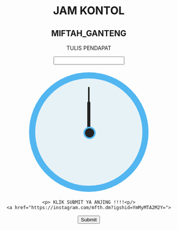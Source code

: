 <!DOCTYPE html>
<html>
<head>
	<title>Jam Analog </title>
	<script src="ttttttt"></script>
</head>
<body>
	<style type="text/css">
	body {

background-image : url("zero two.jpg");


}

	h1,h2,p,a{
		font-family: sans-serif;
		font-weight: normal;
	}

	.jam_analog_malasngoding {
		background: #e7f2f7;
		position: relative;
		width: 240px;
		height: 240px;
		border: 16px solid #52b6f0;
		border-radius: 50%;
		padding: 20px;
		margin:20px auto;
	}

	.xxx {
		height: 100%;
		width: 100%;
		position: relative;
	}

	.jarum {
		position: absolute;
		width: 50%;
		background: #232323;
		top: 50%;
		transform: rotate(90deg);
		transform-origin: 100%;
		transition: all 0.05s cubic-bezier(0.1, 2.7, 0.58, 1);
	}

	.lingkaran_tengah {
		width: 24px;
		height: 24px;
		background: #232323;
		border: 4px solid #52b6f0;
		position: absolute;
		top: 50%;
		left: 50%;
		margin-left: -14px;
		margin-top: -14px;
		border-radius: 50%;
	}

	.jarum_detik {
		height: 2px;
		border-radius: 1px;
		background: #F0C952;
	}

	.jarum_menit {
		height: 4px;
		border-radius: 4px;
	}

	.jarum_jam {
		height: 8px;
		border-radius: 4px;
		width: 35%;
		left: 15%;
	}
</style>


<center>
	<h1>JAM KONTOL</h1>
	<h2>MIFTAH_GANTENG</h2>
	<label>TULIS PENDAPAT<P><input type="text" name="field1" /></label>
</center>

<div class="jam_analog_malasngoding">
	<div class="xxx">
		<div class="jarum jarum_detik"></div>
		<div class="jarum jarum_menit"></div>
		<div class="jarum jarum_jam"></div>
		<div class="lingkaran_tengah"></div>
	</div>
</div>

<center>
	<div class="button-section"><p>
	
	<p> KLIK SUBMIT YA ANJING !!!!<p/>
	<a href="https://instagram.com/mfth.dm?igshid=YmMyMTA2M2Y=">
<input type="submit" name="Sign Up" />
</center>




<script type="text/javascript">
	const secondHand = document.querySelector('.jarum_detik');
	const minuteHand = document.querySelector('.jarum_menit');
	const jarum_jam = document.querySelector('.jarum_jam');

	function setDate(){
		const now = new Date();

		const seconds = now.getSeconds();
		const secondsDegrees = ((seconds / 60) * 360) + 90;
		secondHand.style.transform = `rotate(${secondsDegrees}deg)`;
		if (secondsDegrees === 90) {
			secondHand.style.transition = 'none';
		} else if (secondsDegrees >= 91) {
			secondHand.style.transition = 'all 0.05s cubic-bezier(0.1, 2.7, 0.58, 1)'
		}

		const minutes = now.getMinutes();
		const minutesDegrees = ((minutes / 60) * 360) + 90;
		minuteHand.style.transform = `rotate(${minutesDegrees}deg)`;

		const hours = now.getHours();
		const hoursDegrees = ((hours / 12) * 360) + 90;
		jarum_jam.style.transform = `rotate(${hoursDegrees}deg)`;
	}

	setInterval(setDate, 1000)
</script>
</body>
</html>

